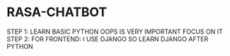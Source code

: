 # RASA-CHATBOT
STEP 1:
       LEARN BASIC PYTHON OOPS IS VERY IMPORTANT FOCUS ON IT 
STEP 2:
      FOR FRONTEND:
              I USE DJANGO SO LEARN DJANGO AFTER PYTHON 
              
